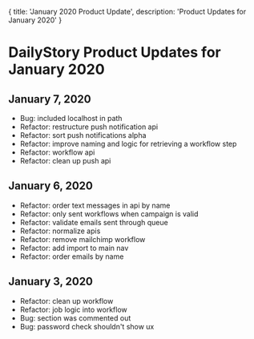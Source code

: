 {
	title: 'January 2020 Product Update',
	description: 'Product Updates for January 2020'
}
# DailyStory Product Updates for January 2020
## January 7, 2020
* Bug: included localhost in path
* Refactor: restructure push notification api
* Refactor: sort push notifications alpha
* Refactor: improve naming and logic for retrieving a workflow step
* Refactor: workflow api
* Refactor: clean up push api

## January 6, 2020
* Refactor: order text messages in api by name
* Refactor: only sent workflows when campaign is valid
* Refactor: validate emails sent through queue
* Refactor: normalize apis
* Refactor: remove mailchimp workflow
* Refactor: add import to main nav
* Refactor: order emails by name

## January 3, 2020
* Refactor: clean up workflow
* Refactor: job logic into workflow
* Bug: section was commented out
* Bug: password check shouldn't show ux
